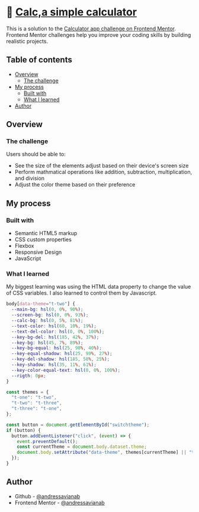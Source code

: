 # 🧮 [Calc,a simple calculator ](https://andressavianab.github.io/calculator-app-main/)

This is a solution to the [Calculator app challenge on Frontend Mentor](https://www.frontendmentor.io/challenges/calculator-app-9lteq5N29). Frontend Mentor challenges help you improve your coding skills by building realistic projects.

## Table of contents

- [Overview](#overview)
  - [The challenge](#the-challenge)
- [My process](#my-process)
  - [Built with](#built-with)
  - [What I learned](#what-i-learned)
- [Author](#author)

## Overview

### The challenge

Users should be able to:

- See the size of the elements adjust based on their device's screen size
- Perform mathmatical operations like addition, subtraction, multiplication, and division
- Adjust the color theme based on their preference

## My process

### Built with

- Semantic HTML5 markup
- CSS custom properties
- Flexbox
- Responsive Design
- JavaScript

### What I learned

My biggest learning was using the HTML data property to change the value of CSS variables. I also learned to control them by Javascript.

```css
body[data-theme="t-two"] {
  --main-bg: hsl(0, 0%, 90%);
  --screen-bg: hsl(0, 0%, 93%);
  --calc-bg: hsl(0, 5%, 81%);
  --text-color: hsl(60, 10%, 19%);
  --text-del-color: hsl(0, 0%, 100%);
  --key-bg-del: hsl(185, 42%, 37%);
  --key-bg: hsl(45, 7%, 89%);
  --key-bg-equal: hsl(25, 98%, 40%);
  --key-equal-shadow: hsl(25, 99%, 27%);
  --key-del-shadow: hsl(185, 58%, 25%);
  --key-shadow: hsl(35, 11%, 61%);
  --key-color-equal-text: hsl(0, 0%, 100%);
  --rigth: 0px;
}
```

```js
const themes = {
  "t-one": "t-two",
  "t-two": "t-three",
  "t-three": "t-one",
};

const button = document.getElementById("switchtheme");
if (button) {
  button.addEventListener("click", (event) => {
    event.preventDefault();
    const currentTheme = document.body.dataset.theme;
    document.body.setAttribute("data-theme", themes[currentTheme] || "t-one");
  });
}
```

## Author

- Github - [@andressavianab](https://github.com/andressavianab)
- Frontend Mentor - [@andressavianab](https://www.frontendmentor.io/profile/andressavianab)
